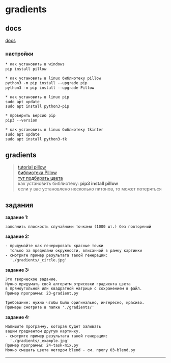 # gradients  

## docs  

[docs](https://pillow.readthedocs.io/en/stable/)  

### настройки  

```txt
* как установить в windows
pip install pillow

* как установить в linux библиотеку pillow
python3 -m pip install --upgrade pip
python3 -m pip install --upgrade Pillow

* как установить в linux pip
sudo apt update
sudo apt install python3-pip

* проверить версию pip
pip3 --version

* как установить в linux библиотеку tkinter
sudo apt update
sudo apt install python3-tk
```

## gradients

> [tutorial pillow](https://pillow.readthedocs.io/en/stable/handbook/tutorial.html)  
> [библиотека Pillow](https://github.com/python-pillow/Pillow/)  
> [тут подбирать цвета](https://colorscheme.ru/)  
> как установить библиотеку: **pip3 install pillow**  
> если у вас установлено несколько питонов, то может потеряться  

## задания  

**задание 1:**  

```txt
заполнить плоскость случайными точками (1000 шт.) без повторений  
```

**задание 2:**  

```txt
- придумайте как генерировать красные точки 
  только за пределами окружности, вписанной в рамку картинки
- смотрите пример результата такой генерации:
  './gradients/_circle.jpg'
```

**задание 3:**  

```txt
Это творческое задание.  
Нужно придумать свой алгоритм отрисовки градиента цвета  
в прямоугольной или квадратной матрице с сохранением в файл.  
Пример программы: 23-gradient.py

Требование: нужно чтобы было оригинально, интересно, красиво.  
Примеры смотрите в папке './gradients/'  
```

**задание 4:**  

```txt
Напишите программу, которая будет заливать  
вашим градиентом другую картинку.  
- смотрите пример результата такой генерации:
  './gradients/_example.jpg'
Пример программы: 24-task-mix.py  
Можно смешать цвета методом blend - см. прогу 03-blend.py  
```

---  

